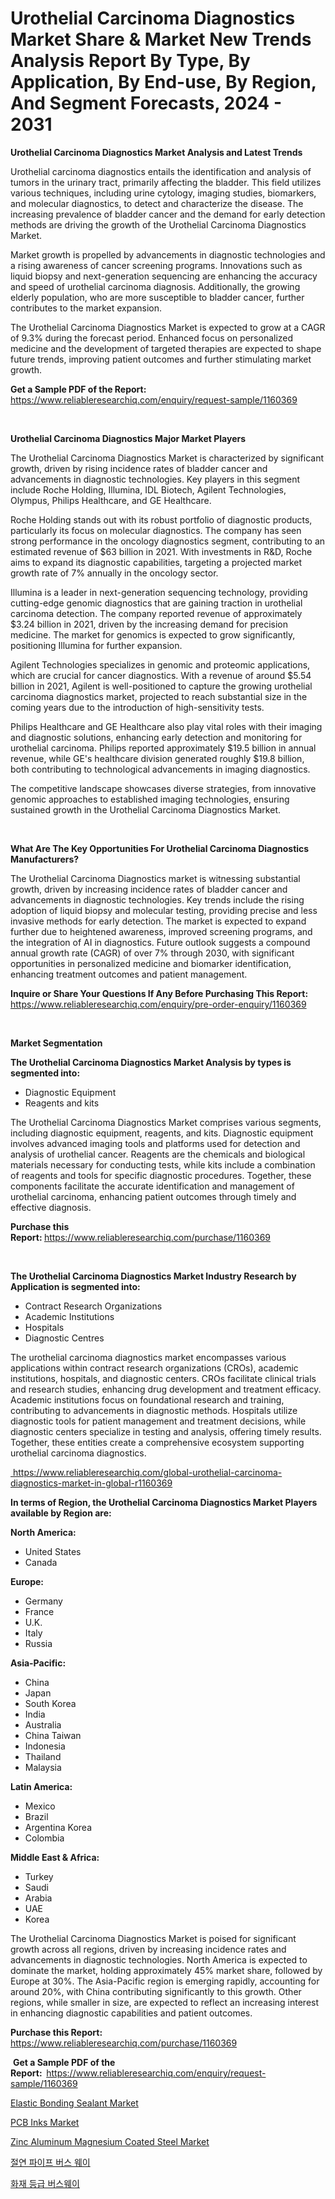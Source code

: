 <p><h1>Urothelial Carcinoma Diagnostics Market Share & Market New Trends Analysis Report By Type, By Application, By End-use, By Region, And Segment Forecasts, 2024 - 2031</h1></p><p><strong>Urothelial Carcinoma Diagnostics Market Analysis and Latest Trends</strong></p>
<p><p>Urothelial carcinoma diagnostics entails the identification and analysis of tumors in the urinary tract, primarily affecting the bladder. This field utilizes various techniques, including urine cytology, imaging studies, biomarkers, and molecular diagnostics, to detect and characterize the disease. The increasing prevalence of bladder cancer and the demand for early detection methods are driving the growth of the Urothelial Carcinoma Diagnostics Market. </p><p>Market growth is propelled by advancements in diagnostic technologies and a rising awareness of cancer screening programs. Innovations such as liquid biopsy and next-generation sequencing are enhancing the accuracy and speed of urothelial carcinoma diagnosis. Additionally, the growing elderly population, who are more susceptible to bladder cancer, further contributes to the market expansion. </p><p>The Urothelial Carcinoma Diagnostics Market is expected to grow at a CAGR of 9.3% during the forecast period. Enhanced focus on personalized medicine and the development of targeted therapies are expected to shape future trends, improving patient outcomes and further stimulating market growth.</p></p>
<p><strong>Get a Sample PDF of the Report:&nbsp;</strong> <a href="https://www.reliableresearchiq.com/enquiry/request-sample/1160369">https://www.reliableresearchiq.com/enquiry/request-sample/1160369</a></p>
<p>&nbsp;</p>
<p><strong>Urothelial Carcinoma Diagnostics Major Market Players</strong></p>
<p><p>The Urothelial Carcinoma Diagnostics Market is characterized by significant growth, driven by rising incidence rates of bladder cancer and advancements in diagnostic technologies. Key players in this segment include Roche Holding, Illumina, IDL Biotech, Agilent Technologies, Olympus, Philips Healthcare, and GE Healthcare.</p><p>Roche Holding stands out with its robust portfolio of diagnostic products, particularly its focus on molecular diagnostics. The company has seen strong performance in the oncology diagnostics segment, contributing to an estimated revenue of $63 billion in 2021. With investments in R&D, Roche aims to expand its diagnostic capabilities, targeting a projected market growth rate of 7% annually in the oncology sector.</p><p>Illumina is a leader in next-generation sequencing technology, providing cutting-edge genomic diagnostics that are gaining traction in urothelial carcinoma detection. The company reported revenue of approximately $3.24 billion in 2021, driven by the increasing demand for precision medicine. The market for genomics is expected to grow significantly, positioning Illumina for further expansion.</p><p>Agilent Technologies specializes in genomic and proteomic applications, which are crucial for cancer diagnostics. With a revenue of around $5.54 billion in 2021, Agilent is well-positioned to capture the growing urothelial carcinoma diagnostics market, projected to reach substantial size in the coming years due to the introduction of high-sensitivity tests.</p><p>Philips Healthcare and GE Healthcare also play vital roles with their imaging and diagnostic solutions, enhancing early detection and monitoring for urothelial carcinoma. Philips reported approximately $19.5 billion in annual revenue, while GE's healthcare division generated roughly $19.8 billion, both contributing to technological advancements in imaging diagnostics.</p><p>The competitive landscape showcases diverse strategies, from innovative genomic approaches to established imaging technologies, ensuring sustained growth in the Urothelial Carcinoma Diagnostics Market.</p></p>
<p>&nbsp;</p>
<p><strong>What Are The Key Opportunities For Urothelial Carcinoma Diagnostics Manufacturers?</strong></p>
<p><p>The Urothelial Carcinoma Diagnostics market is witnessing substantial growth, driven by increasing incidence rates of bladder cancer and advancements in diagnostic technologies. Key trends include the rising adoption of liquid biopsy and molecular testing, providing precise and less invasive methods for early detection. The market is expected to expand further due to heightened awareness, improved screening programs, and the integration of AI in diagnostics. Future outlook suggests a compound annual growth rate (CAGR) of over 7% through 2030, with significant opportunities in personalized medicine and biomarker identification, enhancing treatment outcomes and patient management.</p></p>
<p><strong>Inquire or Share Your Questions If Any Before Purchasing This Report:</strong> <a href="https://www.reliableresearchiq.com/enquiry/pre-order-enquiry/1160369">https://www.reliableresearchiq.com/enquiry/pre-order-enquiry/1160369</a></p>
<p>&nbsp;</p>
<p><strong>Market Segmentation</strong></p>
<p><strong>The Urothelial Carcinoma Diagnostics Market Analysis by types is segmented into:</strong></p>
<p><ul><li>Diagnostic Equipment</li><li>Reagents and kits</li></ul></p>
<p><p>The Urothelial Carcinoma Diagnostics Market comprises various segments, including diagnostic equipment, reagents, and kits. Diagnostic equipment involves advanced imaging tools and platforms used for detection and analysis of urothelial cancer. Reagents are the chemicals and biological materials necessary for conducting tests, while kits include a combination of reagents and tools for specific diagnostic procedures. Together, these components facilitate the accurate identification and management of urothelial carcinoma, enhancing patient outcomes through timely and effective diagnosis.</p></p>
<p><strong>Purchase this Report:&nbsp;</strong><a href="https://www.reliableresearchiq.com/purchase/1160369">https://www.reliableresearchiq.com/purchase/1160369</a></p>
<p>&nbsp;</p>
<p><strong>The Urothelial Carcinoma Diagnostics Market Industry Research by Application is segmented into:</strong></p>
<p><ul><li>Contract Research Organizations</li><li>Academic Institutions</li><li>Hospitals</li><li>Diagnostic Centres</li></ul></p>
<p><p>The urothelial carcinoma diagnostics market encompasses various applications within contract research organizations (CROs), academic institutions, hospitals, and diagnostic centers. CROs facilitate clinical trials and research studies, enhancing drug development and treatment efficacy. Academic institutions focus on foundational research and training, contributing to advancements in diagnostic methods. Hospitals utilize diagnostic tools for patient management and treatment decisions, while diagnostic centers specialize in testing and analysis, offering timely results. Together, these entities create a comprehensive ecosystem supporting urothelial carcinoma diagnostics.</p></p>
<p><a href="https://www.reliableresearchiq.com/global-urothelial-carcinoma-diagnostics-market-in-global-r1160369">&nbsp;https://www.reliableresearchiq.com/global-urothelial-carcinoma-diagnostics-market-in-global-r1160369</a></p>
<p><strong>In terms of Region, the Urothelial Carcinoma Diagnostics Market Players available by Region are:</strong></p>
<p>
    <p> <strong> North America: </strong>
        <ul>
            <li>United States</li>
            <li>Canada</li>
        </ul>
        </p> 
    <p> <strong> Europe: </strong>
        <ul>
            <li>Germany</li>
            <li>France</li>
            <li>U.K.</li>
            <li>Italy</li>
            <li>Russia</li>
        </ul>
        </p> 
    <p> <strong> Asia-Pacific: </strong>
        <ul>
            <li>China</li>
            <li>Japan</li>
            <li>South Korea</li>
            <li>India</li>
            <li>Australia</li>
            <li>China Taiwan</li>
            <li>Indonesia</li>
            <li>Thailand</li>
            <li>Malaysia</li>
        </ul>
        </p> 
    <p> <strong> Latin America: </strong>
        <ul>
            <li>Mexico</li>
            <li>Brazil</li>
            <li>Argentina Korea</li>
            <li>Colombia</li>
        </ul>
        </p> 
    <p> <strong> Middle East & Africa: </strong>
        <ul>
            <li>Turkey</li>
            <li>Saudi</li>
            <li>Arabia</li>
            <li>UAE</li>
            <li>Korea</li>
        </ul>
    </p>
    </p>
<p><p>The Urothelial Carcinoma Diagnostics Market is poised for significant growth across all regions, driven by increasing incidence rates and advancements in diagnostic technologies. North America is expected to dominate the market, holding approximately 45% market share, followed by Europe at 30%. The Asia-Pacific region is emerging rapidly, accounting for around 20%, with China contributing significantly to this growth. Other regions, while smaller in size, are expected to reflect an increasing interest in enhancing diagnostic capabilities and patient outcomes.</p></p>
<p><strong>Purchase this Report: </strong><a href="https://www.reliableresearchiq.com/purchase/1160369">https://www.reliableresearchiq.com/purchase/1160369</a></p>
<p>&nbsp;<strong>Get a Sample PDF of the Report:&nbsp;&nbsp;</strong><a href="https://www.reliableresearchiq.com/enquiry/request-sample/1160369">https://www.reliableresearchiq.com/enquiry/request-sample/1160369</a></p>
<p><strong></strong></p>
<p><p><a href="https://github.com/jeffreybishop26/Market-Research-Report-List-1/blob/main/elastic-bonding-sealant-market.md">Elastic Bonding Sealant Market</a></p><p><a href="https://www.linkedin.com/pulse/what-driving-global-pcb-inks-market-dive-trends-applications-mjt6f?trackingId=i5JzS8bgQXyZS7hBhBfiaw%3D%3D">PCB Inks Market</a></p><p><a href="https://issuu.com/reportprime-2/docs/zinc-aluminum-magnesium-coated-stee_654530695176e1">Zinc Aluminum Magnesium Coated Steel Market</a></p><p><a href="https://medium.com/@nargishadi90/insulated-pipe-busway-market-%EC%9D%98-%EA%B8%80%EB%A1%9C%EB%B2%8C-%EC%8B%9C%EC%9E%A5-%EA%B0%9C%EC%9A%94%EB%8A%94-%EC%A0%84-%EC%84%B8%EA%B3%84-%EB%B0%8F-%EC%A3%BC%EC%9A%94-%EC%8B%9C%EC%9E%A5%EC%9D%98-%EC%82%B0%EC%97%85%EC%97%90-%EC%98%81%ED%96%A5%EC%9D%84-%EB%AF%B8%EC%B9%98%EB%8A%94-%EC%A3%BC%EC%9A%94-%ED%8A%B8%EB%A0%8C%EB%93%9C%EC%97%90-%EB%8C%80%ED%95%9C-%EB%8F%85%ED%8A%B9%ED%95%9C-%EA%B4%80%EC%A0%90%EC%9D%84-%EC%A0%9C%EA%B3%B5%ED%95%A9%EB%8B%88%EB%8B%A4-964fb4dd2aae">절연 파이프 버스 웨이</a></p><p><a href="https://medium.com/@nargishadi90/%ED%99%94%EC%9E%AC-%EB%93%B1%EA%B8%89-%EB%B2%84%EC%8A%A4%EC%9B%A8%EC%9D%B4-%EC%8B%9C%EC%9E%A5-%EB%A7%A4%ED%95%91-%EB%8F%99%ED%96%A5-%EA%B3%BC%EC%A0%9C-%EB%B0%8F-%EB%8F%8C%ED%8C%8C%EA%B5%AC-2024-2031-b80e4ef511f8">화재 등급 버스웨이</a></p></p>